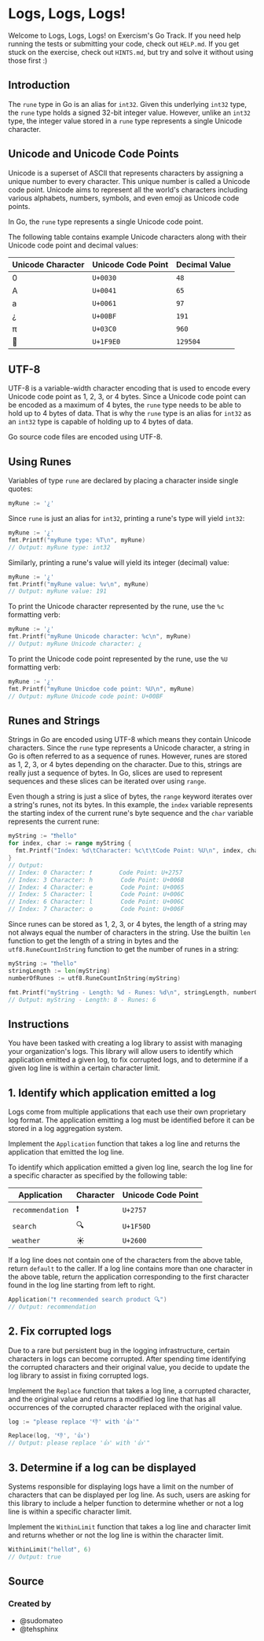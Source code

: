 # Logs, Logs, Logs!

Welcome to Logs, Logs, Logs! on Exercism's Go Track.
If you need help running the tests or submitting your code, check out `HELP.md`.
If you get stuck on the exercise, check out `HINTS.md`, but try and solve it without using those first :)

## Introduction

The `rune` type in Go is an alias for `int32`. Given this underlying `int32` type, the `rune` type holds a signed 32-bit integer value. However, unlike an `int32` type, the integer value stored in a `rune` type represents a single Unicode character.

## Unicode and Unicode Code Points

Unicode is a superset of ASCII that represents characters by assigning a unique number to every character. This unique number is called a Unicode code point. Unicode aims to represent all the world's characters including various alphabets, numbers, symbols, and even emoji as Unicode code points.

In Go, the `rune` type represents a single Unicode code point.

The following table contains example Unicode characters along with their Unicode code point and decimal values:

| Unicode Character | Unicode Code Point | Decimal Value |
|-------------------|--------------------|---------------|
| 0                 | `U+0030`           | `48`          |
| A                 | `U+0041`           | `65`          |
| a                 | `U+0061`           | `97`          |
| ¿                 | `U+00BF`           | `191`         |
| π                 | `U+03C0`           | `960`         |
| 🧠                | `U+1F9E0`          | `129504`      |

## UTF-8

UTF-8 is a variable-width character encoding that is used to encode every Unicode code point as 1, 2, 3, or 4 bytes. Since a Unicode code point can be encoded as a maximum of 4 bytes, the `rune` type needs to be able to hold up to 4 bytes of data. That is why the `rune` type is an alias for `int32` as an `int32` type is capable of holding up to 4 bytes of data.

Go source code files are encoded using UTF-8.

## Using Runes

Variables of type `rune` are declared by placing a character inside single quotes:

```go
myRune := '¿'
```

Since `rune` is just an alias for `int32`, printing a rune's type will yield `int32`:

```go
myRune := '¿'
fmt.Printf("myRune type: %T\n", myRune)
// Output: myRune type: int32
```

Similarly, printing a rune's value will yield its integer (decimal) value:

```go
myRune := '¿'
fmt.Printf("myRune value: %v\n", myRune)
// Output: myRune value: 191
```

To print the Unicode character represented by the rune, use the `%c` formatting verb:

```go
myRune := '¿'
fmt.Printf("myRune Unicode character: %c\n", myRune)
// Output: myRune Unicode character: ¿
```

To print the Unicode code point represented by the rune, use the `%U` formatting verb:

```go
myRune := '¿'
fmt.Printf("myRune Unicdoe code point: %U\n", myRune)
// Output: myRune Unicode code point: U+00BF
```

## Runes and Strings

Strings in Go are encoded using UTF-8 which means they contain Unicode characters. Since the `rune` type represents a Unicode character, a string in Go is often referred to as a sequence of runes. However, runes are stored as 1, 2, 3, or 4 bytes depending on the character. Due to this, strings are really just a sequence of bytes. In Go, slices are used to represent sequences and these slices can be iterated over using `range`.

Even though a string is just a slice of bytes, the `range` keyword iterates over a string's runes, not its bytes. In this example, the `index` variable represents the starting index of the current rune's byte sequence and the `char` variable represents the current rune:

```go
myString := "❗hello"
for index, char := range myString {
  fmt.Printf("Index: %d\tCharacter: %c\t\tCode Point: %U\n", index, char, char)
}
// Output:
// Index: 0	Character: ❗		Code Point: U+2757
// Index: 3	Character: h		Code Point: U+0068
// Index: 4	Character: e		Code Point: U+0065
// Index: 5	Character: l		Code Point: U+006C
// Index: 6	Character: l		Code Point: U+006C
// Index: 7	Character: o		Code Point: U+006F
```

Since runes can be stored as 1, 2, 3, or 4 bytes, the length of a string may not always equal the number of characters in the string. Use the builtin `len` function to get the length of a string in bytes and the `utf8.RuneCountInString` function to get the number of runes in a string:

```go
myString := "❗hello"
stringLength := len(myString)
numberOfRunes := utf8.RuneCountInString(myString)

fmt.Printf("myString - Length: %d - Runes: %d\n", stringLength, numberOfRunes)
// Output: myString - Length: 8 - Runes: 6
```

## Instructions

You have been tasked with creating a log library to assist with managing your organization's logs. This library will allow users to identify which application emitted a given log, to fix corrupted logs, and to determine if a given log line is within a certain character limit.

## 1. Identify which application emitted a log

Logs come from multiple applications that each use their own proprietary log format. The application emitting a log must be identified before it can be stored in a log aggregation system.

Implement the `Application` function that takes a log line and returns the application that emitted the log line.

To identify which application emitted a given log line, search the log line for a specific character as specified by the following table:

| Application      | Character | Unicode Code Point |
|------------------|-----------|--------------------|
| `recommendation` | ❗        | `U+2757`           |
| `search`         | 🔍        | `U+1F50D`          |
| `weather`        | ☀         | `U+2600`           |

If a log line does not contain one of the characters from the above table, return `default` to the caller. If a log line contains more than one character in the above table, return the application corresponding to the first character found in the log line starting from left to right.

```go
Application("❗ recommended search product 🔍")
// Output: recommendation
```

## 2. Fix corrupted logs

Due to a rare but persistent bug in the logging infrastructure, certain characters in logs can become corrupted. After spending time identifying the corrupted characters and their original value, you decide to update the log library to assist in fixing corrupted logs.

Implement the `Replace` function that takes a log line, a corrupted character, and the original value and returns a modified log line that has all occurrences of the corrupted character replaced with the original value.

```go
log := "please replace '👎' with '👍'"

Replace(log, '👎', '👍')
// Output: please replace '👍' with '👍'"
```

## 3. Determine if a log can be displayed

Systems responsible for displaying logs have a limit on the number of characters that can be displayed per log line. As such, users are asking for this library to include a helper function to determine whether or not a log line is within a specific character limit.

Implement the `WithinLimit` function that takes a log line and character limit and returns whether or not the log line is within the character limit.

```go
WithinLimit("hello❗", 6)
// Output: true
```

## Source

### Created by

- @sudomateo
- @tehsphinx